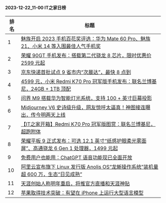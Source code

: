 #### 2023-12-22_11-00  IT之家日榜

| 排名 | 标题|
| --- | ---|
| 1 | [魅族开启 2023 手机百花奖评选：华为 Mate 60 Pro、魅族 21、小米 14 等入围最佳人气手机奖](https://www.ithome.com/0/740/676.htm) |
| 2 | [荣耀 90GT 手机发布：搭载第二代骁龙 8 芯片，限时优惠价 2599 元起](https://www.ithome.com/0/740/804.htm) |
| 3 | [京东快递首批试点 9 省市内“次晨达”，最快 8 点到](https://www.ithome.com/0/740/796.htm) |
| 4 | [4599 元，小米 Redmi K70 Pro 冠军版手机发布：联名兰博基尼，24GB + 1TB 顶配](https://www.ithome.com/0/740/801.htm) |
| 5 | [问界 M9 搭载华为智能灯光系统，支持 100 + 英寸巨幕投影](https://www.ithome.com/0/740/759.htm) |
| 6 | [Midjourney V6 史诗级升级，网友惊呼太逼真！神图接连曝出，传今明两天上线](https://www.ithome.com/0/740/837.htm) |
| 7 | [【IT之家开箱】Redmi K70 Pro 冠军版图赏：联名兰博基尼，超跑附体](https://www.ithome.com/0/740/805.htm) |
| 8 | [荣耀平板 9 正式发布：可选 12.1 英寸“纸感护眼柔光雾面屏”、高通骁龙 6 Gen 1 处理器，1499 元起](https://www.ithome.com/0/740/807.htm) |
| 9 | [免费用户也能用：ChatGPT 语音功能现已全面开放](https://www.ithome.com/0/740/826.htm) |
| 10 | [阿里云宣布旗下 Linux 发行版 Anolis OS“龙蜥操作系统”装机量超 600 万，生态“日见成熟”](https://www.ithome.com/0/740/838.htm) |
| 11 | [天涯创始人称明年重启，将推官方直播和天涯神贴](https://www.ithome.com/0/740/790.htm) |
| 12 | [苹果取得技术突破：有望在 iPhone 上运行大型语言模型](https://www.ithome.com/0/740/808.htm) |
